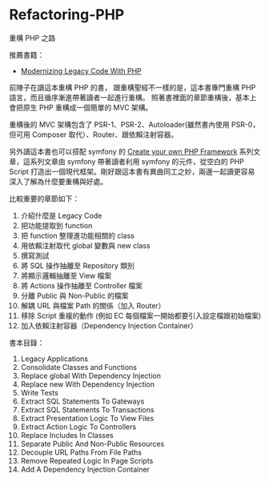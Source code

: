 # Refactoring-PHP
重構 PHP 之路

推薦書籍：

* [Modernizing Legacy Code With PHP]()

前陣子在讀這本重構 PHP 的書，
跟重構聖經不一樣的是，這本書專門重構 PHP 語言，而且循序漸進帶著讀者一起進行重構。
照著書裡面的章節重構後，基本上會把原生 PHP 重構成一個簡單的 MVC 架構。

重構後的 MVC 架構包含了 PSR-1、PSR-2、Autoloader(雖然書內使用 PSR-0，但可用 Composer 取代）、Router、跟依賴注射容器。

另外讀這本書也可以搭配 symfony 的 [Create your own PHP Framework](https://symfony.com/doc/current/create_framework/index.html) 系列文章，這系列文章由 symfony 帶著讀者利用 symfony 的元件，從空白的 PHP Script 打造出一個現代框架。剛好跟這本書有異曲同工之妙，兩邊一起讀更容易深入了解為什麼要重構與好處。


比較重要的章節如下：

1. 介紹什麼是 Legacy Code
2. 把功能提取到 function
3. 把 function 整理進功能相關的 class
4. 用依賴注射取代 global 變數與 new class
5. 撰寫測試
6. 將 SQL 操作抽離至 Repository 類別
7. 將顯示邏輯抽離至 View 檔案
8. 將 Actions 操作抽離至 Controller 檔案
9. 分離 Public 與 Non-Public 的檔案
10. 解耦 URL 與檔案 Path 的關係（加入 Router）
11. 移除 Script 重複的動作 (例如 EC 每個檔案一開始都要引入設定檔跟初始檔案)
12. 加入依賴注射容器（Dependency Injection Container）

書本目錄：

1. Legacy Applications 
2. Consolidate Classes and Functions 
3. Replace global With Dependency Injection
4. Replace new With Dependency Injection
5. Write Tests
6. Extract SQL Statements To Gateways 
7. Extract SQL Statements To Transactions
8. Extract Presentation Logic To View Files
9. Extract Action Logic To Controllers
10. Replace Includes In Classes
11. Separate Public And Non-Public Resources
12. Decouple URL Paths From File Paths
13. Remove Repeated Logic In Page Scripts
14. Add A Dependency Injection Container
